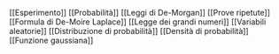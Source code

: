 [[Esperimento]]
[[Probabilità]]
[[Leggi di De-Morgan]]
[[Prove ripetute]]
[[Formula di De-Moire Laplace]]
[[Legge dei grandi numeri]]
[[Variabili aleatorie]]
[[Distribuzione di probabilità]]
[[Densità di probabilità]]
[[Funzione gaussiana]]